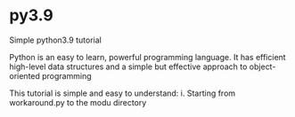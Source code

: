 # py3.9
Simple python3.9 tutorial

Python is an easy to learn, powerful programming language. It has efficient high-level data structures and a simple but effective approach to object-oriented programming

This tutorial is simple and easy to understand:
i. Starting from workaround.py to the modu directory
